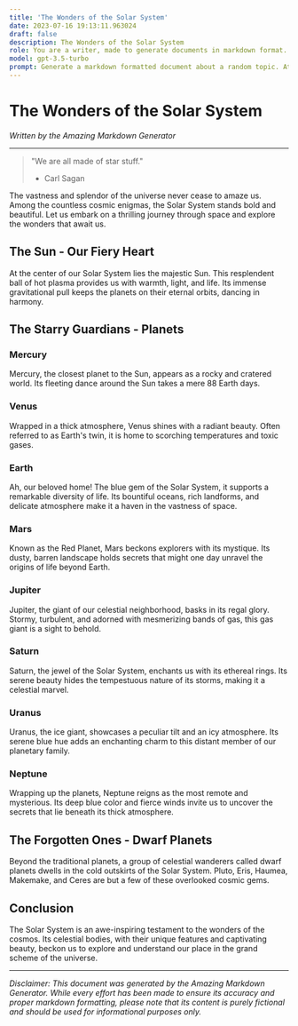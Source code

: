 ```yaml
---
title: 'The Wonders of the Solar System'
date: 2023-07-16 19:13:11.963024
draft: false
description: The Wonders of the Solar System
role: You are a writer, made to generate documents in markdown format. It is very important that all of the documents you generate are in valid markdown format.
model: gpt-3.5-turbo
prompt: Generate a markdown formatted document about a random topic. At the bottom, include a disclaimer explaining that the document was generated by you. The first line of the document should be the title. Make sure that the entire document is in proper markdown format, using a mix of various tags to make the document visually appealing.
---
```


# The Wonders of the Solar System

*Written by the Amazing Markdown Generator*

---

> "We are all made of star stuff."
> - Carl Sagan

The vastness and splendor of the universe never cease to amaze us. Among the countless cosmic enigmas, the Solar System stands bold and beautiful. Let us embark on a thrilling journey through space and explore the wonders that await us.

## The Sun - Our Fiery Heart

At the center of our Solar System lies the majestic Sun. This resplendent ball of hot plasma provides us with warmth, light, and life. Its immense gravitational pull keeps the planets on their eternal orbits, dancing in harmony.

## The Starry Guardians - Planets

### Mercury

Mercury, the closest planet to the Sun, appears as a rocky and cratered world. Its fleeting dance around the Sun takes a mere 88 Earth days.

### Venus

Wrapped in a thick atmosphere, Venus shines with a radiant beauty. Often referred to as Earth's twin, it is home to scorching temperatures and toxic gases.

### Earth

Ah, our beloved home! The blue gem of the Solar System, it supports a remarkable diversity of life. Its bountiful oceans, rich landforms, and delicate atmosphere make it a haven in the vastness of space.

### Mars

Known as the Red Planet, Mars beckons explorers with its mystique. Its dusty, barren landscape holds secrets that might one day unravel the origins of life beyond Earth.

### Jupiter

Jupiter, the giant of our celestial neighborhood, basks in its regal glory. Stormy, turbulent, and adorned with mesmerizing bands of gas, this gas giant is a sight to behold.

### Saturn

Saturn, the jewel of the Solar System, enchants us with its ethereal rings. Its serene beauty hides the tempestuous nature of its storms, making it a celestial marvel.

### Uranus

Uranus, the ice giant, showcases a peculiar tilt and an icy atmosphere. Its serene blue hue adds an enchanting charm to this distant member of our planetary family.

### Neptune

Wrapping up the planets, Neptune reigns as the most remote and mysterious. Its deep blue color and fierce winds invite us to uncover the secrets that lie beneath its thick atmosphere.

## The Forgotten Ones - Dwarf Planets

Beyond the traditional planets, a group of celestial wanderers called dwarf planets dwells in the cold outskirts of the Solar System. Pluto, Eris, Haumea, Makemake, and Ceres are but a few of these overlooked cosmic gems.

## Conclusion

The Solar System is an awe-inspiring testament to the wonders of the cosmos. Its celestial bodies, with their unique features and captivating beauty, beckon us to explore and understand our place in the grand scheme of the universe.

---

*Disclaimer: This document was generated by the Amazing Markdown Generator. While every effort has been made to ensure its accuracy and proper markdown formatting, please note that its content is purely fictional and should be used for informational purposes only.*